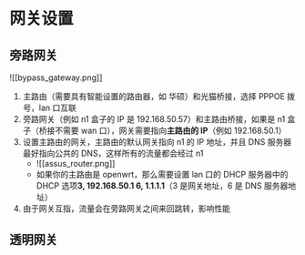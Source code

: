 # 网关设置

## 旁路网关

![[bypass_gateway.png]]

1. 主路由（需要具有智能设置的路由器，如 华硕）和光猫桥接，选择 PPPOE 拨号，lan 口互联
2. 旁路网关（例如 n1 盒子的 IP 是 192.168.50.57）和主路由桥接，如果是 n1 盒子（桥接不需要 wan 口），网关需要指向**主路由的 IP**（例如 192.168.50.1）
3. 设置主路由的网关，主路由的默认网关指向 n1 的 IP 地址，并且 DNS 服务器最好指向公共的 DNS，这样所有的流量都会经过 n1
   * ![[assus_router.png]]
   * 如果你的主路由是 openwrt，那么需要设置 lan 口的 DHCP 服务器中的 DHCP 选项**3, 192.168.50.1 6, 1.1.1.1**（3 是网关地址，6 是 DNS 服务器地址）
4. 由于网关互指，流量会在旁路网关之间来回跳转，影响性能

## 透明网关
